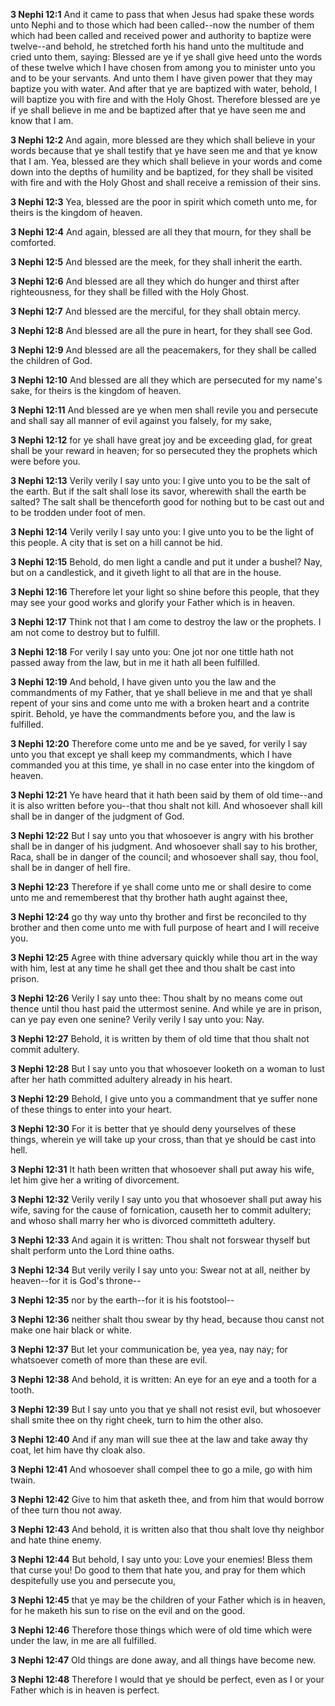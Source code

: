 **3 Nephi 12:1** And it came to pass that when Jesus had spake these words unto Nephi and to those which had been called--now the number of them which had been called and received power and authority to baptize were twelve--and behold, he stretched forth his hand unto the multitude and cried unto them, saying: Blessed are ye if ye shall give heed unto the words of these twelve which I have chosen from among you to minister unto you and to be your servants. And unto them I have given power that they may baptize you with water. And after that ye are baptized with water, behold, I will baptize you with fire and with the Holy Ghost. Therefore blessed are ye if ye shall believe in me and be baptized after that ye have seen me and know that I am.

**3 Nephi 12:2** And again, more blessed are they which shall believe in your words because that ye shall testify that ye have seen me and that ye know that I am. Yea, blessed are they which shall believe in your words and come down into the depths of humility and be baptized, for they shall be visited with fire and with the Holy Ghost and shall receive a remission of their sins.

**3 Nephi 12:3** Yea, blessed are the poor in spirit which cometh unto me, for theirs is the kingdom of heaven.

**3 Nephi 12:4** And again, blessed are all they that mourn, for they shall be comforted.

**3 Nephi 12:5** And blessed are the meek, for they shall inherit the earth.

**3 Nephi 12:6** And blessed are all they which do hunger and thirst after righteousness, for they shall be filled with the Holy Ghost.

**3 Nephi 12:7** And blessed are the merciful, for they shall obtain mercy.

**3 Nephi 12:8** And blessed are all the pure in heart, for they shall see God.

**3 Nephi 12:9** And blessed are all the peacemakers, for they shall be called the children of God.

**3 Nephi 12:10** And blessed are all they which are persecuted for my name's sake, for theirs is the kingdom of heaven.

**3 Nephi 12:11** And blessed are ye when men shall revile you and persecute and shall say all manner of evil against you falsely, for my sake,

**3 Nephi 12:12** for ye shall have great joy and be exceeding glad, for great shall be your reward in heaven; for so persecuted they the prophets which were before you.

**3 Nephi 12:13** Verily verily I say unto you: I give unto you to be the salt of the earth. But if the salt shall lose its savor, wherewith shall the earth be salted? The salt shall be thenceforth good for nothing but to be cast out and to be trodden under foot of men.

**3 Nephi 12:14** Verily verily I say unto you: I give unto you to be the light of this people. A city that is set on a hill cannot be hid.

**3 Nephi 12:15** Behold, do men light a candle and put it under a bushel? Nay, but on a candlestick, and it giveth light to all that are in the house.

**3 Nephi 12:16** Therefore let your light so shine before this people, that they may see your good works and glorify your Father which is in heaven.

**3 Nephi 12:17** Think not that I am come to destroy the law or the prophets. I am not come to destroy but to fulfill.

**3 Nephi 12:18** For verily I say unto you: One jot nor one tittle hath not passed away from the law, but in me it hath all been fulfilled.

**3 Nephi 12:19** And behold, I have given unto you the law and the commandments of my Father, that ye shall believe in me and that ye shall repent of your sins and come unto me with a broken heart and a contrite spirit. Behold, ye have the commandments before you, and the law is fulfilled.

**3 Nephi 12:20** Therefore come unto me and be ye saved, for verily I say unto you that except ye shall keep my commandments, which I have commanded you at this time, ye shall in no case enter into the kingdom of heaven.

**3 Nephi 12:21** Ye have heard that it hath been said by them of old time--and it is also written before you--that thou shalt not kill. And whosoever shall kill shall be in danger of the judgment of God.

**3 Nephi 12:22** But I say unto you that whosoever is angry with his brother shall be in danger of his judgment. And whosoever shall say to his brother, Raca, shall be in danger of the council; and whosoever shall say, thou fool, shall be in danger of hell fire.

**3 Nephi 12:23** Therefore if ye shall come unto me or shall desire to come unto me and rememberest that thy brother hath aught against thee,

**3 Nephi 12:24** go thy way unto thy brother and first be reconciled to thy brother and then come unto me with full purpose of heart and I will receive you.

**3 Nephi 12:25** Agree with thine adversary quickly while thou art in the way with him, lest at any time he shall get thee and thou shalt be cast into prison.

**3 Nephi 12:26** Verily I say unto thee: Thou shalt by no means come out thence until thou hast paid the uttermost senine. And while ye are in prison, can ye pay even one senine? Verily verily I say unto you: Nay.

**3 Nephi 12:27** Behold, it is written by them of old time that thou shalt not commit adultery.

**3 Nephi 12:28** But I say unto you that whosoever looketh on a woman to lust after her hath committed adultery already in his heart.

**3 Nephi 12:29** Behold, I give unto you a commandment that ye suffer none of these things to enter into your heart.

**3 Nephi 12:30** For it is better that ye should deny yourselves of these things, wherein ye will take up your cross, than that ye should be cast into hell.

**3 Nephi 12:31** It hath been written that whosoever shall put away his wife, let him give her a writing of divorcement.

**3 Nephi 12:32** Verily verily I say unto you that whosoever shall put away his wife, saving for the cause of fornication, causeth her to commit adultery; and whoso shall marry her who is divorced committeth adultery.

**3 Nephi 12:33** And again it is written: Thou shalt not forswear thyself but shalt perform unto the Lord thine oaths.

**3 Nephi 12:34** But verily verily I say unto you: Swear not at all, neither by heaven--for it is God's throne--

**3 Nephi 12:35** nor by the earth--for it is his footstool--

**3 Nephi 12:36** neither shalt thou swear by thy head, because thou canst not make one hair black or white.

**3 Nephi 12:37** But let your communication be, yea yea, nay nay; for whatsoever cometh of more than these are evil.

**3 Nephi 12:38** And behold, it is written: An eye for an eye and a tooth for a tooth.

**3 Nephi 12:39** But I say unto you that ye shall not resist evil, but whosoever shall smite thee on thy right cheek, turn to him the other also.

**3 Nephi 12:40** And if any man will sue thee at the law and take away thy coat, let him have thy cloak also.

**3 Nephi 12:41** And whosoever shall compel thee to go a mile, go with him twain.

**3 Nephi 12:42** Give to him that asketh thee, and from him that would borrow of thee turn thou not away.

**3 Nephi 12:43** And behold, it is written also that thou shalt love thy neighbor and hate thine enemy.

**3 Nephi 12:44** But behold, I say unto you: Love your enemies! Bless them that curse you! Do good to them that hate you, and pray for them which despitefully use you and persecute you,

**3 Nephi 12:45** that ye may be the children of your Father which is in heaven, for he maketh his sun to rise on the evil and on the good.

**3 Nephi 12:46** Therefore those things which were of old time which were under the law, in me are all fulfilled.

**3 Nephi 12:47** Old things are done away, and all things have become new.

**3 Nephi 12:48** Therefore I would that ye should be perfect, even as I or your Father which is in heaven is perfect.

